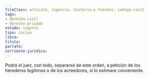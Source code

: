 ```yaml
---
fileClass: articulo, vigencia, historia-y-fuentes, codigo-civil
tags:
- derecho-civil
- derecho-privado
estado: vigente
tipo: inciso
libro:
titulo:
parrafo:
corriente-juridica:
---
```

Podrá el juez, con todo, separarse de este orden, a petición de los herederos legítimos o de los acreedores, si lo estimare conveniente.